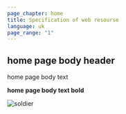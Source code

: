 ```yaml
---
page_chapter: home
title: Specification of web resourse
language: uk
page_range: "1"
---
```

## home page body header

home page body text



**home page body text bold**

![soldier](/img/soldier-60707_960_720.png "soldier")